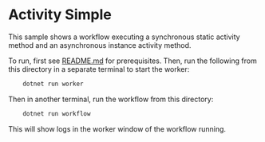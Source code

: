 # Activity Simple

This sample shows a workflow executing a synchronous static activity method and an asynchronous instance activity
method.

To run, first see [README.md](../../README.md) for prerequisites. Then, run the following from this directory
in a separate terminal to start the worker:

```bash
    dotnet run worker
```
Then in another terminal, run the workflow from this directory:

```bash
    dotnet run workflow
```

This will show logs in the worker window of the workflow running.